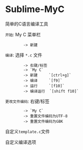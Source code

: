 # Sublime-MyC
简单的C语言编译工具

`开始`:  My C 菜单栏 

		    -> 新建

`编译`:  选择 `*.c` 文件  

			-> 右键/标签
			-> `My C`
			-> 新建	  `[ctrl+g]`
			-> 编译	  `[f9]`
			-> 运行	  `[f10]`
			-> 编译运行  `[shift f10]`    

`更改文件编码`: 右键/标签 

			-> `My C`
			-> 重置文件编码为UTF-8
			-> 重置文件编码为GBK	

自定义`template.c`文件

自定义编译选项
